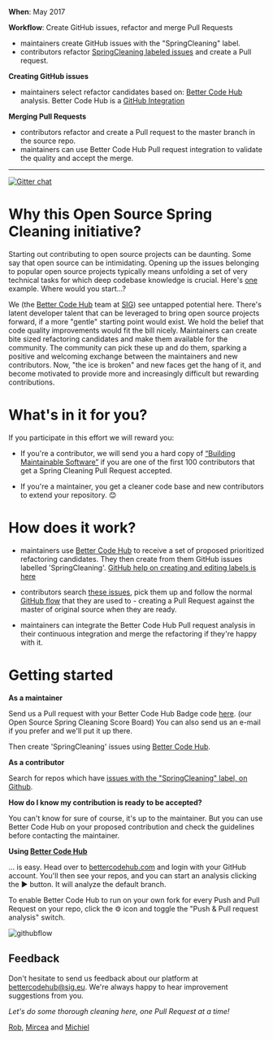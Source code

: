 **When**: May 2017

**Workflow**: Create GitHub issues, refactor and merge Pull Requests
* maintainers create GitHub issues with the "SpringCleaning" label.
* contributors refactor [SpringCleaning labeled issues](https://github.com/issues?utf8=✓&q=is%3Aopen+label%3Aspringcleaning) and create a Pull request.

**Creating GitHub issues**
* maintainers select refactor candidates based on: [Better Code Hub](https://bettercodehub.com) analysis. Better Code Hub is a [GitHub Integration](https://github.com/integrations/better-code-hub)

**Merging Pull Requests**
* contributors refactor and create a Pull request to the master branch in the source repo.
* maintainers can use Better Code Hub Pull request integration to validate the quality and accept the merge.

---------

[![Gitter chat](https://badges.gitter.im/gitterHQ/gitter.png)](https://gitter.im/OpenSourceSpringCleaning/Lobby)

# Why this Open Source Spring Cleaning initiative?

Starting out contributing to open source projects can be daunting. Some say that open source can be intimidating. Opening up the issues belonging to popular open source projects typically means unfolding a set of very technical tasks for which deep codebase knowledge is crucial. Here's [one](https://github.com/ReactiveX/RxJava/issues) example. Where would you start...? 

We (the [Better Code Hub](https://bettercodehub.com) team at [SIG](https://www.sig.eu)) see untapped potential here. There's latent developer talent that can be leveraged to bring open source projects forward, if a more "gentle" starting point would exist. We hold the belief that code quality improvements would fit the bill nicely. Maintainers can create bite sized refactoring candidates and make them available for the community. The community can pick these up and do them, sparking a positive and welcoming exchange between the maintainers and new contributors. Now, "the ice is broken" and new faces get the hang of it, and become motivated to provide more and increasingly difficult but rewarding contributions. 

# What's in it for you? 

If you participate in this effort we will reward you: 

* If you're a contributor, we will send you a hard copy of [“Building Maintainable Software”](http://shop.oreilly.com/product/0636920049159.do) if you are one of the first 100 contributors that get a Spring Cleaning Pull Request accepted.

* If you're a maintainer, you get a cleaner code base and new contributors to extend your repository. 😊 

# How does it work?

* maintainers use [Better Code Hub](https://bettercodehub.com) to receive a set of proposed prioritized refactoring candidates. They then create from them GitHub issues labelled 'SpringCleaning'. [GitHub help on creating and editing labels is here](https://help.github.com/articles/creating-and-editing-labels-for-issues-and-pull-requests/)

* contributors search [these issues](https://github.com/issues?utf8=✓&q=is%3Aopen+label%3Aspringcleaning), pick them up and follow the normal [GitHub flow](https://guides.github.com/introduction/flow/) that they are used to - creating a Pull Request against the master of original source when they are ready. 

* maintainers can integrate the Better Code Hub Pull request analysis in their continuous integration and merge the refactoring if they're happy with it. 

# Getting started 

**As a maintainer**

Send us a Pull request with your Better Code Hub Badge code [here](https://github.com/OpenSourceSpringCleaning/OpenSourceSpringCleaning.github.io/blob/master/SpringCleaningScoreBoard.md). (our Open Source Spring Cleaning Score Board) You can also send us an e-mail if you prefer and we'll put it up there. 

Then create 'SpringCleaning' issues using [Better Code Hub](https://bettercodehub.com). 

**As a contributor**

Search for repos which have [issues with the "SpringCleaning" label, on Github](https://github.com/issues?utf8=✓&q=is%3Aopen+label%3Aspringcleaning). 

**How do I know my contribution is ready to be accepted?**

You can't know for sure of course, it's up to the maintainer. But you can use Better Code Hub on your proposed contribution and check the guidelines before contacting the maintainer. 

**Using [Better Code Hub](https://bettercodehub.com)**

... is easy. Head over to [bettercodehub.com](https://bettercodehub.com) and login with your GitHub account. You'll then see your repos, and you can start an analysis clicking the ▶️ button. It will analyze the default branch. 

To enable Better Code Hub to run on your own fork for every Push and Pull Request on your repo, click the ⚙ icon and toggle the "Push & Pull request analysis" switch.

![githubflow](https://cdn-images-1.medium.com/max/720/1*N4wz389i80UbXKnjSp_QoA.png "Activate GitHub flow")


## Feedback 

Don't hesitate to send us feedback about our platform at bettercodehub@sig.eu. We're always happy to hear improvement suggestions from you.  

*Let's do some thorough cleaning here, one Pull Request at a time!*

[Rob](https://github.com/robvanderleek), [Mircea](https://github.com/mcadariu) and [Michiel](https://github.com/michielcuijpers)
